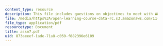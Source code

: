 ```yaml
---
content_type: resource
description: This file includes questions on objectives to meet with W&S service pricing.
file: /media/https%3A/open-learning-course-data-rc.s3.amazonaws.com/11-479-water-and-sanitation-infrastructure-planning-in-developing-countries-spring-2005/873aeeef1ade71a8c059f882396e6109_assn7.pdf
file_type: application/pdf
resourcetype: Document
title: assn7.pdf
uid: 873aeeef-1ade-71a8-c059-f882396e6109
---
```

